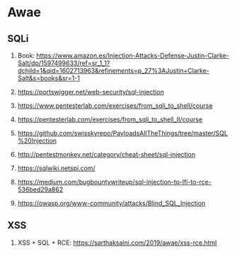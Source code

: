 # Awae

## SQLi
1. Book: https://www.amazon.es/Injection-Attacks-Defense-Justin-Clarke-Salt/dp/1597499633/ref=sr_1_1?dchild=1&qid=1602713963&refinements=p_27%3AJustin+Clarke-Salt&s=books&sr=1-1

2. https://portswigger.net/web-security/sql-injection

3. https://www.pentesterlab.com/exercises/from_sqli_to_shell/course

4.  https://pentesterlab.com/exercises/from_sqli_to_shell_II/course

5. https://github.com/swisskyrepo/PayloadsAllTheThings/tree/master/SQL%20Injection

6. http://pentestmonkey.net/category/cheat-sheet/sql-injection

7. https://sqlwiki.netspi.com/

8. https://medium.com/bugbountywriteup/sql-injection-to-lfi-to-rce-536bed29a862

9.  https://owasp.org/www-community/attacks/Blind_SQL_Injection

## XSS

1.  XSS + SQL + RCE: https://sarthaksaini.com/2019/awae/xss-rce.html 
